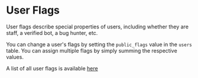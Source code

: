 # User Flags

User flags describe special properties of users, including whether they are staff, a verified bot, a bug hunter, etc.

You can change a user's flags by setting the `public_flags` value in the `users` table.
You can assign multiple flags by simply summing the respective values.

A list of all user flags is available [here](https://github.com/Delitefully/DiscordLists/blob/master/flags.md)
